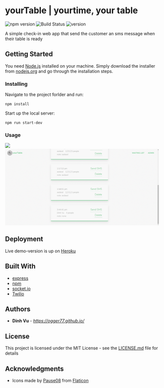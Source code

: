 # yourTable | yourtime, your table
![npm version](https://img.shields.io/node/v/twilio?style=flat-square)
![Build Status](http://img.shields.io/travis/badges/badgerbadgerbadger.svg?style=flat-square)
![version](https://img.shields.io/badge/version-2.0.0-blue?style=flat-square)

A simple check-in web app that send the customer an sms message when their table is ready

## Getting Started
You need [Node.js](https://nodejs.org) installed on your machine. Simply download the installer from [nodejs.org](https://nodejs.org) and go through the installation steps.

### Installing

Navigate to the project forlder and run:

```
npm install
```

Start up the local server:

```
npm run start-dev
```
### Usage

![](image1.gif)
![](image2.gif)

## Deployment

Live demo-version is up on [Heroku](https://vu-yourtable.herokuapp.com/)

## Built With

* [express](https://expressjs.com/)
* [npm](https://www.npmjs.com/)
* [socket.io](https://socket.io/)
* [Twilio](https://www.twilio.com/)

## Authors

* **Dinh Vu** - *https://ogger77.github.io/*

## License

This project is licensed under the MIT License - see the [LICENSE.md](LICENSE.md) file for details


## Acknowledgments

* Icons made by [Pause08](https://www.flaticon.com/authors/pause08) from [Flaticon](https://www.flaticon.com/)
